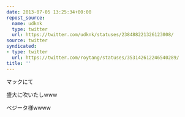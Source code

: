 ```yaml
---
date: 2013-07-05 13:25:34+00:00
repost_source:
  name: udknk
  type: twitter
  url: https://twitter.com/udknk/statuses/238488221326123008/
source: twitter
syndicated:
- type: twitter
  url: https://twitter.com/roytang/statuses/353142612246540289/
title: ''
---
```


マックにて

盛大に吹いたしwww



ベジータ様wwww